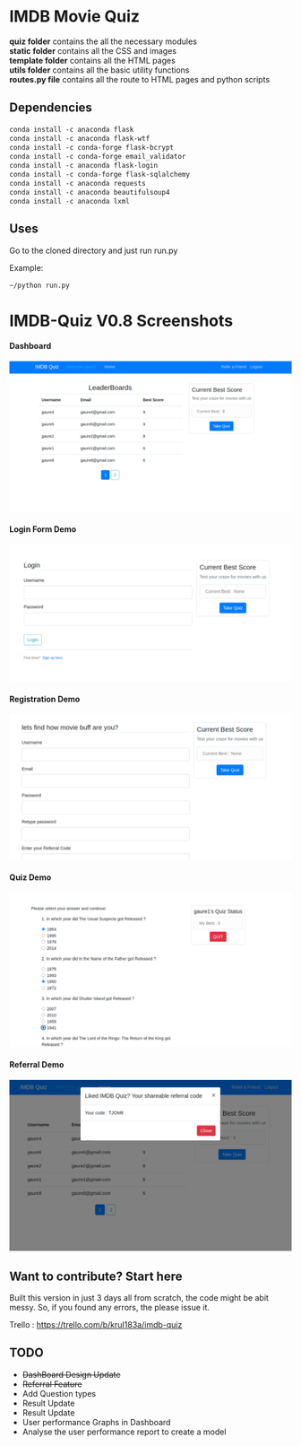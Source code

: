# IMDB Movie Quiz

**quiz folder** contains the all the necessary modules<br/>
**static folder** contains all the CSS and images<br/>
**template folder** contains all the HTML pages<br/>
**utils folder** contains all the basic utility functions<br/>
**routes.py file** contains all the route to HTML pages and python scripts


## Dependencies
```
conda install -c anaconda flask
conda install -c anaconda flask-wtf
conda install -c conda-forge flask-bcrypt
conda install -c conda-forge email_validator
conda install -c anaconda flask-login
conda install -c conda-forge flask-sqlalchemy
conda install -c anaconda requests
conda install -c anaconda beautifulsoup4
conda install -c anaconda lxml
```

## Uses
 
Go to the cloned directory and just run run.py

Example:

```
~/python run.py
```


# IMDB-Quiz V0.8 Screenshots

#### Dashboard 
![Image of screenshot](https://github.com/gaurav-adhikari/IMDB-Movie-Quiz/blob/dev/snaps/dashboard.png)
#### Login Form Demo
![Image of screenshot](https://github.com/gaurav-adhikari/IMDB-Movie-Quiz/blob/dev/snaps/LoginForm.png)
#### Registration Demo
![Image of screenshot](https://github.com/gaurav-adhikari/IMDB-Movie-Quiz/blob/dev/snaps/Registration.png)
#### Quiz Demo
![Image of screenshot](https://github.com/gaurav-adhikari/IMDB-Movie-Quiz/blob/dev/snaps/quizSession.png)
#### Referral Demo
![Image of screenshot](https://github.com/gaurav-adhikari/IMDB-Movie-Quiz/blob/dev/snaps/shareable.png)


## Want to contribute? Start here

Built this version in just 3 days all from scratch, the code might be abit messy. So, if you found any errors, the please issue it.

Trello : https://trello.com/b/kruI183a/imdb-quiz



## TODO

* ~~DashBoard Design Update~~
* ~~Referral Feature~~
* Add Question types
* Result Update
* Result Update
* User performance Graphs in Dashboard
* Analyse the user performance report to create a model
